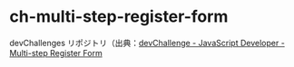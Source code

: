 # ch-multi-step-register-form
devChallenges リポジトリ（出典：[devChallenge - JavaScript Developer - Multi-step Register Form](https://devchallenges.io/challenge/multi-step-register-form)
